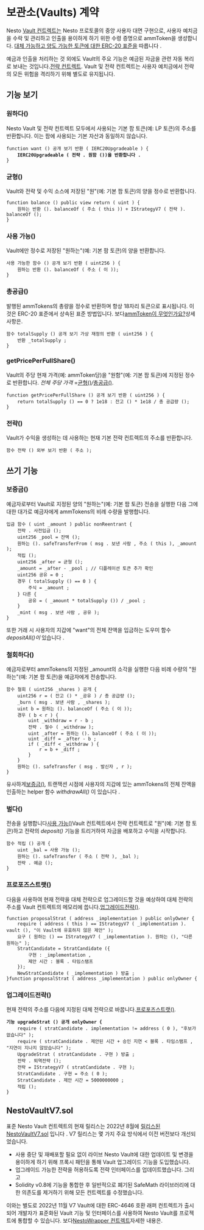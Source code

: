 # 보관소(Vaults) 계약

Nesto [Vault 컨트렉트는](https://github.com/beefyfinance/beefy-contracts/blob/master/contracts/BIFI/vaults/BeefyVaultV7.sol) Nesto 프로토콜의 중앙 사용자 대면 구현으로, 사용자 예치금을 수락 및 관리하고 인출을 용이하게 하기 위한 수령 증명으로 ammToken을 생성합니다. [대체 가능하고 양도 가능한 토큰에 대한 ERC-20 표준을](https://eips.ethereum.org/EIPS/eip-20) 따릅니다 .

예금과 인출을 처리하는 것 외에도 Vault의 주요 기능은 예금된 자금을 관련 자동 복리로 보내는 것입니다.[전략 컨트렉트](https://docs.beefy.finance/developer-documentation/strategy-contract). Vault 및 전략 컨트렉트는 사용자 예치금에서 전략의 모든 위험을 격리하기 위해 별도로 유지됩니다.

## 기능 보기

### 원하다()

Nesto Vault 및 전략 컨트렉트 모두에서 사용되는 기본 팜 토큰(예: LP 토큰)의 주소를 반환합니다. 이는 팜에 사용되는 기본 자산과 동일하지 않습니다.

<pre><code>function want () 공개 보기 반환 ( IERC20Upgradeable ) {     
<strong>    IERC20Upgradeable ( 전략 . 원함 ())을 반환합니다 .
</strong>}
</code></pre>

### 균형()

Vault와 전략 및 수익 소스에 저장된 "원"(예: 기본 팜 토큰)의 양을 정수로 반환합니다.

```
function balance () public view return ( uint ) {     
    원하는 반환 (). balanceOf ( 주소 ( this )) + IStrategyV7 ( 전략 ). balanceOf ();  
}
```

### 사용 가능()

Vault에만 정수로 저장된 "원하는"(예: 기본 팜 토큰)의 양을 반환합니다.

```
사용 가능한 함수 () 공개 보기 반환 ( uint256 ) {     
    원하는 반환 (). balanceOf ( 주소 ( 이 ));
}
```

### 총공급()

발행된 ammTokens의 총량을 정수로 반환하며 항상 18자리 토큰으로 표시됩니다. 이것은 ERC-20 표준에서 상속된 표준 방법입니다. 보다[ammToken이 무엇인가요?](https://docs.beefy.finance/products/vaults#what-are-mootokens)상세 사항은.

```
함수 totalSupply () 공개 보기 가상 재정의 반환 ( uint256 ) {    
    반환 _totalSupply ;
}
```

### getPricePerFullShare()

Vault의 주당 현재 가격(예: ammToken당)을 "원함"(예: 기본 팜 토큰)에 지정된 정수로 반환합니다. _전체 주당 가격_ =[균형()](https://docs.beefy.finance/developer-documentation/vault-contract#balance)_/_[총공급()](https://docs.beefy.finance/developer-documentation/vault-contract#totalsupply).

```
function getPricePerFullShare () 공개 보기 반환 ( uint256 ) {     
    return totalSupply () == 0 ? 1e18 : 잔고 () * 1e18 / 총 공급량 ();          
}
```

### 전략()

Vault가 수익을 생성하는 데 사용하는 현재 기본 전략 컨트렉트의 주소를 반환합니다.

```
함수 전략 () 외부 보기 반환 ( 주소 );    
```

## 쓰기 기능

### 보증금()

예금자로부터 Vault로 지정된 양의 "원하는"(예: 기본 팜 토큰) 전송을 실행한 다음 그에 대한 대가로 예금자에게 ammTokens의 비례 수량을 발행합니다.

```
입금 함수 ( uint _amount ) public nonReentrant { 
    전략 . 사전입금 ();
    uint256 _pool = 잔액 ();
    원하는 (). safeTransferFrom ( msg . 보낸 사람 , 주소 ( this ), _amount );
    적립 ();
    uint256 _after = 균형 ();
    _amount = _after - _pool ; // 디플레이션 토큰 추가 확인
    uint256 공유 = 0 ;
    경우 ( totalSupply () == 0 ) {   
        주식 = _amount ;
    } 다른 { 
        공유 = ( _amount * totalSupply ()) / _pool ;  
    }
    _mint ( msg . 보낸 사람 , 공유 );
}
```

또한 거래 시 사용자의 지갑에 "want"의 전체 잔액을 입금하는 도우미 함수 _depositAll()이_ 있습니다 .

### 철회하다()

예금자로부터 ammTokens의 지정된 \_amount의 소각을 실행한 다음 비례 수량의 "원하는"(예: 기본 팜 토큰)을 예금자에게 전송합니다.

```
함수 철회 ( uint256 _shares ) 공개 {  
    uint256 r = ( 잔고 () * _공유 ) / 총 공급량 ();   
    _burn ( msg . 보낸 사람 , _shares );
    uint b = 원하는 (). balanceOf ( 주소 ( 이 ));
    경우 ( b < r ) { 
        uint _withdraw = r - b ;
        전략 . 철수 ( _withdraw );
        uint _after = 원하는 (). balanceOf ( 주소 ( 이 ));
        uint _diff = _after - b ;
        if ( _diff < _withdraw ) { 
            r = b + _diff ;
        }
    }
    원하는 (). safeTransfer ( msg . 발신자 , r );
}
```

유사하게[보증금()](https://docs.beefy.finance/developer-documentation/vault-contract#deposit)_,_ 트랜잭션 시점에 사용자의 지갑에 있는 ammTokens의 전체 잔액을 인출하는 helper 함수 _withdrawAll()_ 이 있습니다 .

### 벌다()

전송을 실행합니다[사용 가능()](https://docs.beefy.finance/developer-documentation/vault-contract#available)Vault 컨트렉트에서 전략 컨트렉트로 "원"(예: 기본 팜 토큰)하고 전략의 _deposit()_ 기능을 트리거하여 자금을 배포하고 수익을 시작합니다.

```
함수 적립 () 공개 {  
    uint _bal = 사용 가능 ();
    원하는 (). safeTransfer ( 주소 ( 전략 ), _bal );
    전략 . 예금 ();
}
```

### 프로포즈스트랫()

다음을 사용하여 현재 전략을 대체 전략으로 업그레이드할 것을 예상하여 대체 전략의 주소를 Vault 컨트렉트의 메모리에 씁니다.[업그레이드전략()](https://docs.beefy.finance/developer-documentation/vault-contract#upgradestrat).

```
function proposalStrat ( address _implementation ) public onlyOwner { 
    require ( address ( this ) == IStrategyV7 ( _implementation ). vault (), "이 Vault에 유효하지 않은 제안" );  
    요구 ( 원하는 () == IStrategyV7 ( _implementation ). 원하는 (), "다른 원하는" );  
    StratCandidate = StratCandidate ({
        구현 : _implementation ,
        제안 시간 : 블록 . 타임스탬프
    });
    NewStratCandidate ( _implementation ) 방출 ;
}function proposalStrat ( address _implementation ) public onlyOwner { 
```

### 업그레이드전략()

현재 전략의 주소를 다음에 지정된 대체 전략으로 바꿉니다.[프로포즈스트랫()](https://docs.beefy.finance/developer-documentation/vault-contract#proposestrat).

<pre><code><strong>기능 upgradeStrat () 공개 onlyOwner { 
</strong>    require ( stratCandidate . implementation != address ( 0 ), "후보가 없습니다" ); 
    require ( stratCandidate . 제안된 시간 + 승인 지연 &#x3C; 블록 . 타임스탬프 , "지연이 지나지 않았습니다" );
    UpgradeStrat ( stratCandidate . 구현 ) 방출 ;
    전략 . 퇴역전략 ();
    전략 = IStrategyV7 ( stratCandidate . 구현 );
    StratCandidate . 구현 = 주소 ( 0 );
    StratCandidate . 제안 시간 = 5000000000 ;
    적립 ();
}
</code></pre>

## NestoVaultV7.sol

표준 Nesto Vault 컨트렉트의 현재 릴리스는 2022년 8월에 [릴리스된 ](https://github.com/beefyfinance/beefy-contracts/pull/83)[NestoVaultV7.sol](https://github.com/beefyfinance/beefy-contracts/blob/master/contracts/BIFI/vaults/BeefyVaultV7.sol) 입니다 . V7 릴리스는 몇 가지 주요 방식에서 이전 버전보다 개선되었습니다.

* 사용 중단 및 재배포할 필요 없이 라이브 Nesto Vault에 대한 업데이트 및 변경을 용이하게 하기 위해 프록시 패턴을 통해 Vault 업그레이드 기능을 도입했습니다.
* 업그레이드 가능한 전략을 허용하도록 전략 인터페이스를 업데이트했습니다. 그리고
* Solidity v0.8에 기능을 통합한 후 일반적으로 폐기된 SafeMath 라이브러리에 대한 의존도를 제거하기 위해 모든 컨트렉트를 수정했습니다.

이와는 별도로 2022년 11월 V7 Vault에 대한 ERC-4646 호환 래퍼 컨트렉트가 출시되어 개발자가 표준화된 Vault 기능 및 인터페이스를 사용하여 Nesto Vault를 프로젝트에 통합할 수 있습니다. 보다[NestoWrapper 컨트렉트](https://docs.beefy.finance/developer-documentation/other-beefy-contracts/beefywrapper-contract)자세한 내용은.
